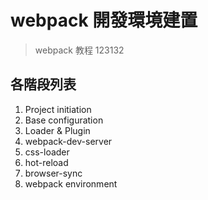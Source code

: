 # webpack 開發環境建置
> webpack 教程
> 123132

## 各階段列表

 1. Project initiation
 1. Base configuration
 1. Loader & Plugin
 1. webpack-dev-server
 1. css-loader
 1. hot-reload
 1. browser-sync
 1. webpack environment
